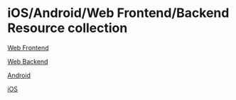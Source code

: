 # iOS/Android/Web Frontend/Backend Resource collection

[Web Frontend](frontend.md)

[Web Backend](backend.md)

[Android](android.md)

[iOS](ios.md)
